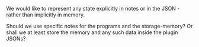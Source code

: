 We would like to represent any state explicitly in notes or in the JSON - rather than implicitly in memory.

Should we use specific notes for the programs and the storage-memory? Or shall we at least store the memory and any such
data inside the plugin JSONs?